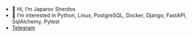 - 👋 Hi, I’m Japarov Sherdos
- 👀 I’m interested in Python, Linux, PostgreSQL, Docker, Django, FastAPI, SqlAlchemy, Pytest
- <a href="https://t.me/Sherdos26">Telegram</a>
<!--
**Sherdos/Sherdos** is a ✨ _special_ ✨ repository because its `README.md` (this file) appears on your GitHub profile.

Here are some ideas to get you started:

- 🔭 I’m currently working on ...
- 🌱 I’m currently learning ...
- 👯 I’m looking to collaborate on ...
- 🤔 I’m looking for help with ...
- 💬 Ask me about ...
- 📫 How to reach me: ...
- 😄 Pronouns: ...
- ⚡ Fun fact: ...
--<p align="left">
<img height="50%" width="auto" src="https://github-readme-stats.vercel.app/api?username=JAY631&show_icons=true&&count_private=true&theme=github&hide_border=true&bg_color=00000000&hide=issues,contribs&locale=en" alt="" />

<img height="50%" width="auto" src="https://github-readme-stats.vercel.app/api/top-langs?username=JAY631&show_icons=true&count_private=true&theme=github&hide_border=true&bg_color=00000000&locale=en&layout=compact" alt="" />
</p>

[![GitHub Streak](https://github-readme-streak-stats.herokuapp.com?user=sherdos&theme=transparent&hide_border=true&date_format=M%20j%5B%2C%20Y%5D)](https://git.io/streak-stats
